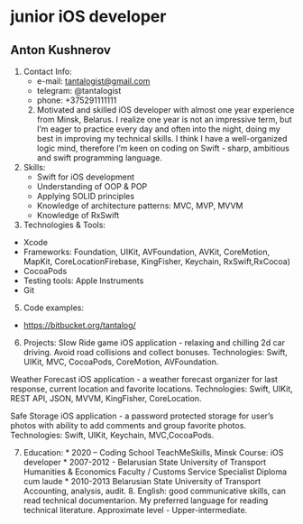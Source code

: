 # junior iOS developer #
## Anton Kushnerov ##

1. Contact Info:
    * e-mail: tantalogist@gmail.com
    * telegram: @tantalogist
    * phone: +375291111111
    2. Motivated and skilled iOS developer with almost one year experience from Minsk, Belarus. I realize one year is not an impressive term, but I’m eager to practice every day and often into the night, doing my best in improving my technical skills. I think I have a well-organized logic mind, therefore I’m keen on coding on Swift - sharp, ambitious and swift programming language.
3. Skills:
    * Swift for iOS development 
    * Understanding of OOP & POP
    * Applying SOLID principles
    * Knowledge of architecture patterns: MVC, MVP, MVVM
    * Knowledge of RxSwift
4. Technologies & Tools:
  *  Xcode
  * Frameworks: Foundation, UIKit, AVFoundation, AVKit, CoreMotion, MapKit, CoreLocationFirebase, KingFisher, Keychain, RxSwift,RxCocoa)
  *  CocoaPods
  *  Testing tools: Apple Instruments
  * Git
  5. Code examples:
  * https://bitbucket.org/tantalog/
  6. Projects:
  Slow Ride game iOS application - relaxing and chilling 2d car driving. Avoid road collisions and collect bonuses.
  Technologies: Swift, UIKit, MVC, CocoaPods, CoreMotion, AVFoundation.

  Weather Forecast iOS application - a weather forecast organizer for last response, current location and favorite locations.
  Technologies: Swift, UIKit, REST API, JSON, MVVM, KingFisher, CoreLocation.

  Safe Storage iOS application  - a password protected storage for user’s photos with ability to add comments and group favorite photos. 
  Technologies: Swift, UIKit, Keychain, MVC,CocoaPods.
  
  7. Education:
    * 2020 – Coding School TeachMeSkills, Minsk
    Course: iOS developer
    * 2007-2012 - Belarusian State University of Transport 
    Humanities & Economics Faculty / Customs Service Specialist
    Diploma cum laude
    * 2010-2013 Belarusian State University of Transport
    Accounting, analysis, audit.
    8. English: good communicative skills, can read technical documentarion. My preferred language for reading technical literature. Approximate level - Upper-intermediate.



